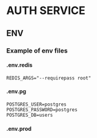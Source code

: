 # AUTH SERVICE

## ENV

### Example of env files
#### .env.redis
```
REDIS_ARGS="--requirepass root"
```

#### .env.pg
```
POSTGRES_USER=postgres
POSTGRES_PASSWORD=postgres
POSTGRES_DB=users
```

#### .env.prod
```
```